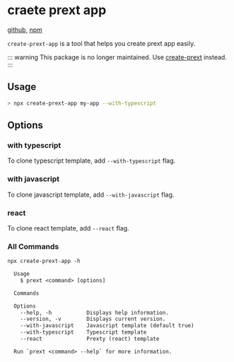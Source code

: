 # craete prext app

[github](https://github.com/do4ng/prext/tree/main/packages/create-prext),
[npm](https://npmjs.com/package/create-prext-app)

`create-prext-app` is a tool that helps you create prext app easily.

::: warning
This package is no longer maintained. Use [create-prext](/guide/pkg-create-prext) instead.
:::

## Usage

```bash
> npx create-prext-app my-app --with-typescript
```

## Options

### with typescript

To clone typescript template, add `--with-typescript` flag.

### with javascript

To clone javascript template, add `--with-javascript` flag.

### react

To clone react template, add `--react` flag.

### All Commands

```txt
npx create-prext-app -h

  Usage
    $ prext <command> [options]

  Commands

  Options
    --help, -h           Displays help information.
    --version, -v        Displays current version.
    --with-javascript    Javascript template (default true)
    --with-typescript    Typescript template
    --react              Prexty (react) template

  Run `prext <command> --help` for more information.

```
